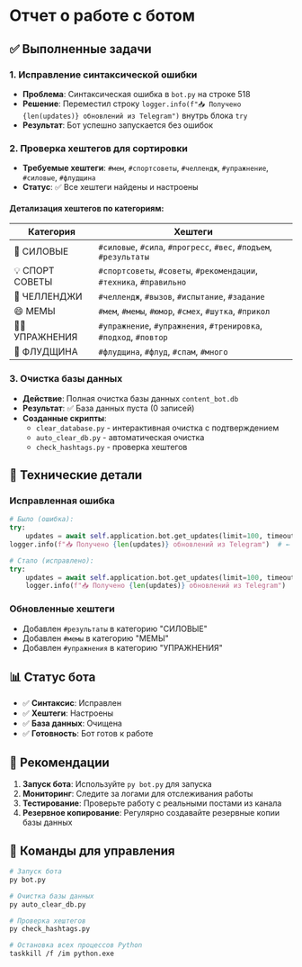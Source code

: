 # Отчет о работе с ботом

## ✅ Выполненные задачи

### 1. Исправление синтаксической ошибки
- **Проблема**: Синтаксическая ошибка в `bot.py` на строке 518
- **Решение**: Переместил строку `logger.info(f"📥 Получено {len(updates)} обновлений из Telegram")` внутрь блока `try`
- **Результат**: Бот успешно запускается без ошибок

### 2. Проверка хештегов для сортировки
- **Требуемые хештеги**: `#мем`, `#спортсоветы`, `#челлендж`, `#упражнение`, `#силовые`, `#флудщина`
- **Статус**: ✅ Все хештеги найдены и настроены

#### Детализация хештегов по категориям:

| Категория | Хештеги |
|-----------|---------|
| 💪 СИЛОВЫЕ | `#силовые`, `#сила`, `#прогресс`, `#вес`, `#подъем`, `#результаты` |
| 💡 СПОРТ СОВЕТЫ | `#спортсоветы`, `#советы`, `#рекомендации`, `#техника`, `#правильно` |
| 🎯 ЧЕЛЛЕНДЖИ | `#челлендж`, `#вызов`, `#испытание`, `#задание` |
| 😄 МЕМЫ | `#мем`, `#мемы`, `#юмор`, `#смех`, `#шутка`, `#прикол` |
| 🏋️‍♂️ УПРАЖНЕНИЯ | `#упражнение`, `#упражнения`, `#тренировка`, `#подход`, `#повтор` |
| 🌊 ФЛУДЩИНА | `#флудщина`, `#флуд`, `#спам`, `#много` |

### 3. Очистка базы данных
- **Действие**: Полная очистка базы данных `content_bot.db`
- **Результат**: ✅ База данных пуста (0 записей)
- **Созданные скрипты**:
  - `clear_database.py` - интерактивная очистка с подтверждением
  - `auto_clear_db.py` - автоматическая очистка
  - `check_hashtags.py` - проверка хештегов

## 🔧 Технические детали

### Исправленная ошибка
```python
# Было (ошибка):
try:
    updates = await self.application.bot.get_updates(limit=100, timeout=5)
logger.info(f"📥 Получено {len(updates)} обновлений из Telegram")  # ← вне блока try

# Стало (исправлено):
try:
    updates = await self.application.bot.get_updates(limit=100, timeout=5)
    logger.info(f"📥 Получено {len(updates)} обновлений из Telegram")  # ← внутри блока try
```

### Обновленные хештеги
- Добавлен `#результаты` в категорию "СИЛОВЫЕ"
- Добавлен `#мемы` в категорию "МЕМЫ"  
- Добавлен `#упражнения` в категорию "УПРАЖНЕНИЯ"

## 📊 Статус бота

- ✅ **Синтаксис**: Исправлен
- ✅ **Хештеги**: Настроены
- ✅ **База данных**: Очищена
- ✅ **Готовность**: Бот готов к работе

## 🚀 Рекомендации

1. **Запуск бота**: Используйте `py bot.py` для запуска
2. **Мониторинг**: Следите за логами для отслеживания работы
3. **Тестирование**: Проверьте работу с реальными постами из канала
4. **Резервное копирование**: Регулярно создавайте резервные копии базы данных

## 📝 Команды для управления

```bash
# Запуск бота
py bot.py

# Очистка базы данных
py auto_clear_db.py

# Проверка хештегов
py check_hashtags.py

# Остановка всех процессов Python
taskkill /f /im python.exe
``` 